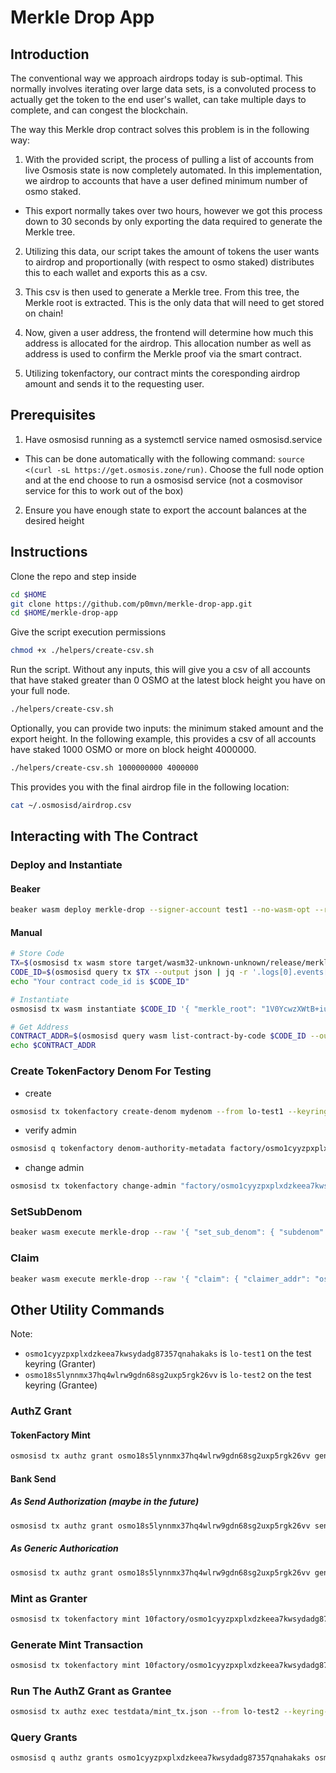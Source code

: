 # Merkle Drop App

## Introduction

The conventional way we approach airdrops today is sub-optimal. This normally involves iterating over large data sets, is a convoluted process to actually get the token to the end user's wallet, can take multiple days to complete, and can congest the blockchain.

The way this Merkle drop contract solves this problem is in the following way:

1. With the provided script, the process of pulling a list of accounts from live Osmosis state is now completely automated. In this implementation, we airdrop to accounts that have a user defined minimum number of osmo staked.

  * This export normally takes over two hours, however we got this process down to 30 seconds by only exporting the data required to generate the Merkle tree.

2. Utilizing this data, our script takes the amount of tokens the user wants to airdrop and proportionally (with respect to osmo staked) distributes this to each wallet and exports this as a csv.

3. This csv is then used to generate a Merkle tree. From this tree, the Merkle root is extracted. This is the only data that will need to get stored on chain!

4. Now, given a user address, the frontend will determine how much this address is allocated for the airdrop. This allocation number as well as address is used to confirm the Merkle proof via the smart contract. 

5. Utilizing tokenfactory, our contract mints the coresponding airdrop amount and sends it to the requesting user.

## Prerequisites

1. Have osmosisd running as a systemctl service named osmosisd.service

  * This can be done automatically with the following command: `source <(curl -sL https://get.osmosis.zone/run)`. Choose the full node option and at the end choose to run a osmosisd service (not a cosmovisor service for this to work out of the box)

2. Ensure you have enough state to export the account balances at the desired height

## Instructions

Clone the repo and step inside

```bash
cd $HOME
git clone https://github.com/p0mvn/merkle-drop-app.git
cd $HOME/merkle-drop-app
```

Give the script execution permissions

```bash
chmod +x ./helpers/create-csv.sh
```

Run the script. Without any inputs, this will give you a csv of all accounts that have staked greater than 0 OSMO at the latest block height you have on your full node.

```bash
./helpers/create-csv.sh
```

Optionally, you can provide two inputs: the minimum staked amount and the export height. In the following example, this provides a csv of all accounts have staked 1000 OSMO or more on block height 4000000.

```bash
./helpers/create-csv.sh 1000000000 4000000
```

This provides you with the final airdrop file in the following location:

```bash
cat ~/.osmosisd/airdrop.csv
```

## Interacting with The Contract

### Deploy and Instantiate

#### Beaker

```bash
beaker wasm deploy merkle-drop --signer-account test1 --no-wasm-opt --raw '{ "merkle_root": "1V0YcwzXWtB+iuOTob6juiNliUmB278xZIKMnzwjqOU=" }' --label 1
```

#### Manual

```bash
# Store Code
TX=$(osmosisd tx wasm store target/wasm32-unknown-unknown/release/merkle_drop.wasm --from lo-test1 --keyring-backend test --chain-id=localosmosis --gas-prices 0.1uosmo --gas auto --gas-adjustment 1.3 -b block --output json -y | jq -r '.txhash')
CODE_ID=$(osmosisd query tx $TX --output json | jq -r '.logs[0].events[-1].attributes[0].value')
echo "Your contract code_id is $CODE_ID"

# Instantiate
osmosisd tx wasm instantiate $CODE_ID '{ "merkle_root": "1V0YcwzXWtB+iuOTob6juiNliUmB278xZIKMnzwjqOU=" }' --from lo-test1 --keyring-backend test --amount 50000uosmo  --label "SwapRouter Contract" --from lo-test1 --chain-id localosmosis --gas-prices 0.1uosmo --gas auto --gas-adjustment 1.3 -b block -y --no-admin

# Get Address
CONTRACT_ADDR=$(osmosisd query wasm list-contract-by-code $CODE_ID --output json | jq -r '.contracts[0]')
echo $CONTRACT_ADDR
```

### Create TokenFactory Denom For Testing

- create
```bash
osmosisd tx tokenfactory create-denom mydenom --from lo-test1 --keyring-backend test --chain-id=localosmosis -b=block
```

- verify admin
```bash
osmosisd q tokenfactory denom-authority-metadata factory/osmo1cyyzpxplxdzkeea7kwsydadg87357qnahakaks/mydenom
```

- change admin
```bash
osmosisd tx tokenfactory change-admin "factory/osmo1cyyzpxplxdzkeea7kwsydadg87357qnahakaks/mydenom" "osmo14hj2tavq8fpesdwxxcu44rty3hh90vhujrvcmstl4zr3txmfvw9sq2r9g9" --from lo-test1 --keyring-backend test -b=block --chain-id=localosmosis
```

### SetSubDenom

```bash
beaker wasm execute merkle-drop --raw '{ "set_sub_denom": { "subdenom": "mydenom" } }' --signer-account test1 --label 1
```

### Claim

```bash
beaker wasm execute merkle-drop --raw '{ "claim": { "claimer_addr": "osmo1hqslwuc8ukaaaxfmahgnquyqx3w0tmrluwxmxj", "amount": "1421901", "proof": "[{\"is_left_sibling\":true,\"hash\":[89,79,106,114,49,69,77,102,68,119,114,48,69,84,73,103,82,71,97,108,48,79,108,53,105,56,82,103,111,57,85,51,76,70,82,90,115,66,97,78,89,51,73,61]},{\"is_left_sibling\":false,\"hash\":[80,54,110,55,43,55,72,72,111,52,109,104,79,104,102,105,108,83,43,118,87,54,88,85,88,113,48,115,105,99,83,116,116,52,112,54,119,114,68,48,113,47,73,61]},{\"is_left_sibling\":true,\"hash\":[79,79,110,66,86,100,72,56,121,84,70,57,115,78,65,56,80,85,81,97,111,71,89,119,81,89,87,83,109,71,116,89,56,79,118,85,118,98,73,83,122,74,77,61]},{\"is_left_sibling\":false,\"hash\":[102,65,68,121,57,69,49,118,56,70,78,78,81,53,109,47,50,120,78,55,103,110,119,89,78,82,104,80,83,53,69,105,79,53,115,79,77,43,118,106,50,98,56,61]}]" } }' --signer-account test1 --label 1
```

## Other Utility Commands

Note:
- `osmo1cyyzpxplxdzkeea7kwsydadg87357qnahakaks` is `lo-test1` on the test keyring (Granter)
- `osmo18s5lynnmx37hq4wlrw9gdn68sg2uxp5rgk26vv` is `lo-test2` on the test keyring (Grantee)

### AuthZ Grant

#### TokenFactory Mint

```bash
osmosisd tx authz grant osmo18s5lynnmx37hq4wlrw9gdn68sg2uxp5rgk26vv generic --msg-type /osmosis.tokenfactory.v1beta1.MsgMint --from lo-test1 --keyring-backend test -b=block
```

#### Bank Send

##### As Send Authorization (maybe in the future)

```bash
osmosisd tx authz grant osmo18s5lynnmx37hq4wlrw9gdn68sg2uxp5rgk26vv send --spend-limit=10000factory/osmo1cyyzpxplxdzkeea7kwsydadg87357qnahakaks/mydenom --from lo-test1 --keyring-backend test --chain-id localosmosis -b=block
```

##### As Generic Authorication

```bash
osmosisd tx authz grant osmo18s5lynnmx37hq4wlrw9gdn68sg2uxp5rgk26vv generic --msg-type /cosmos.bank.v1beta1.MsgSend --from lo-test1 --keyring-backend test --chain-id localosmosis -b=block
```

### Mint as Granter

```bash
osmosisd tx tokenfactory mint 10factory/osmo1cyyzpxplxdzkeea7kwsydadg87357qnahakaks/mydenom --from lo-test1 --keyring-backend test -b=block --chain-id=localosmosis
```

### Generate Mint Transaction

```bash
osmosisd tx tokenfactory mint 10factory/osmo1cyyzpxplxdzkeea7kwsydadg87357qnahakaks/mydenom --from osmo1cyyzpxplxdzkeea7kwsydadg87357qnahakaks --generate-only > testdata/mint_tx.json
```

### Run The AuthZ Grant as Grantee

```bash
osmosisd tx authz exec testdata/mint_tx.json --from lo-test2 --keyring-backend test -b=block
```

### Query Grants

```bash
osmosisd q authz grants osmo1cyyzpxplxdzkeea7kwsydadg87357qnahakaks osmo18s5lynnmx37hq4wlrw9gdn68sg2uxp5rgk26vv
```
